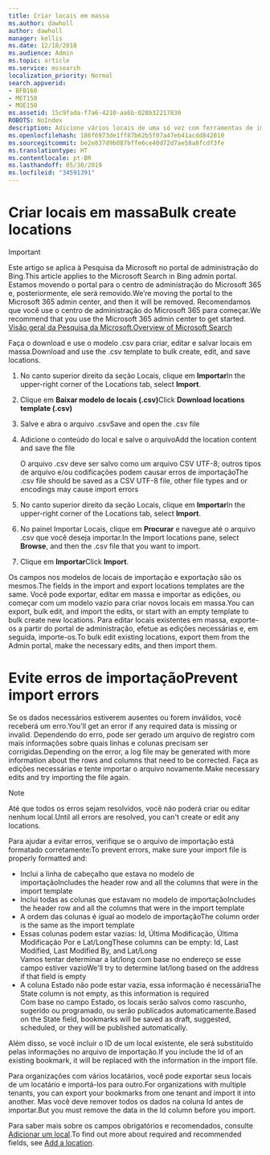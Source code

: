 ```yaml
---
title: Criar locais em massa
ms.author: dawholl
author: dawholl
manager: kellis
ms.date: 12/18/2018
ms.audience: Admin
ms.topic: article
ms.service: mssearch
localization_priority: Normal
search.appverid:
- BFB160
- MET150
- MOE150
ms.assetid: 15c9fada-f7a6-4210-aa6b-028b32217830
ROBOTS: NoIndex
description: Adicione vários locais de uma só vez com ferramentas de importação para o portal de administração da Pesquisa da Microsoft
ms.openlocfilehash: 186f6973de1ff87b62b5f07a47eb41acdd842010
ms.sourcegitcommit: be2e837d9b087bffe6ce40d72d7ae58a8fcdf3fe
ms.translationtype: HT
ms.contentlocale: pt-BR
ms.lasthandoff: 05/30/2019
ms.locfileid: "34591391"
---
```

# <a name="bulk-create-locations"></a><span data-ttu-id="fe1ed-103">Criar locais em massa</span><span class="sxs-lookup"><span data-stu-id="fe1ed-103">Bulk create locations</span></span>

> [!IMPORTANT]
> <span data-ttu-id="fe1ed-104">Este artigo se aplica à Pesquisa da Microsoft no portal de administração do Bing.</span><span class="sxs-lookup"><span data-stu-id="fe1ed-104">This article applies to the Microsoft Search in Bing admin portal.</span></span> <span data-ttu-id="fe1ed-105">Estamos movendo o portal para o centro de administração do Microsoft 365 e, posteriormente, ele será removido.</span><span class="sxs-lookup"><span data-stu-id="fe1ed-105">We’re moving the portal to the Microsoft 365 admin center, and then it will be removed.</span></span> <span data-ttu-id="fe1ed-106">Recomendamos que você use o centro de administração do Microsoft 365 para começar.</span><span class="sxs-lookup"><span data-stu-id="fe1ed-106">We recommend that you use the Microsoft 365 admin center to get started.</span></span> [<span data-ttu-id="fe1ed-107">Visão geral da Pesquisa da Microsoft.</span><span class="sxs-lookup"><span data-stu-id="fe1ed-107">Overview of Microsoft Search</span></span>](overview-microsoft-search.md)
    
<span data-ttu-id="fe1ed-108">Faça o download e use o modelo .csv para criar, editar e salvar locais em massa.</span><span class="sxs-lookup"><span data-stu-id="fe1ed-108">Download and use the .csv template to bulk create, edit, and save locations.</span></span> 
  
1. <span data-ttu-id="fe1ed-109">No canto superior direito da seção Locais, clique em **Importar**</span><span class="sxs-lookup"><span data-stu-id="fe1ed-109">In the upper-right corner of the Locations tab, select **Import**.</span></span>
    
2. <span data-ttu-id="fe1ed-110">Clique em **Baixar modelo de locais (.csv)**</span><span class="sxs-lookup"><span data-stu-id="fe1ed-110">Click **Download locations template (.csv)**</span></span>
    
3. <span data-ttu-id="fe1ed-111">Salve e abra o arquivo .csv</span><span class="sxs-lookup"><span data-stu-id="fe1ed-111">Save and open the .csv file</span></span>
    
4. <span data-ttu-id="fe1ed-112">Adicione o conteúdo do local e salve o arquivo</span><span class="sxs-lookup"><span data-stu-id="fe1ed-112">Add the location content and save the file</span></span>

    <span data-ttu-id="fe1ed-113">O arquivo .csv deve ser salvo como um arquivo CSV UTF-8; outros tipos de arquivo e/ou codificações podem causar erros de importação</span><span class="sxs-lookup"><span data-stu-id="fe1ed-113">The .csv file should be saved as a CSV UTF-8 file, other file types and or encodings may cause import errors</span></span>
    
5. <span data-ttu-id="fe1ed-114">No canto superior direito da seção Locais, clique em **Importar**</span><span class="sxs-lookup"><span data-stu-id="fe1ed-114">In the upper-right corner of the Locations tab, select **Import**.</span></span>
    
6. <span data-ttu-id="fe1ed-115">No painel Importar Locais, clique em **Procurar** e navegue até o arquivo .csv que você deseja importar.</span><span class="sxs-lookup"><span data-stu-id="fe1ed-115">In the Import locations pane, select **Browse**, and then the .csv file that you want to import.</span></span> 
    
7. <span data-ttu-id="fe1ed-116">Clique em **Importar**</span><span class="sxs-lookup"><span data-stu-id="fe1ed-116">Click **Import**.</span></span>

<span data-ttu-id="fe1ed-117">Os campos nos modelos de locais de importação e exportação são os mesmos.</span><span class="sxs-lookup"><span data-stu-id="fe1ed-117">The fields in the import and export locations templates are the same.</span></span> <span data-ttu-id="fe1ed-118">Você pode exportar, editar em massa e importar as edições, ou começar com um modelo vazio para criar novos locais em massa.</span><span class="sxs-lookup"><span data-stu-id="fe1ed-118">You can export, bulk edit, and import the edits, or start with an empty template to bulk create new locations.</span></span> <span data-ttu-id="fe1ed-119">Para editar locais existentes em massa, exporte-os a partir do portal de administração, efetue as edições necessárias e, em seguida, importe-os.</span><span class="sxs-lookup"><span data-stu-id="fe1ed-119">To bulk edit existing locations, export them from the Admin portal, make the necessary edits, and then import them.</span></span>

# <a name="prevent-import-errors"></a><span data-ttu-id="fe1ed-120">Evite erros de importação</span><span class="sxs-lookup"><span data-stu-id="fe1ed-120">Prevent import errors</span></span>  
<span data-ttu-id="fe1ed-121">Se os dados necessários estiverem ausentes ou forem inválidos, você receberá um erro.</span><span class="sxs-lookup"><span data-stu-id="fe1ed-121">You'll get an error if any required data is missing or invalid.</span></span> <span data-ttu-id="fe1ed-122">Dependendo do erro, pode ser gerado um arquivo de registro com mais informações sobre quais linhas e colunas precisam ser corrigidas.</span><span class="sxs-lookup"><span data-stu-id="fe1ed-122">Depending on the error, a log file may be generated with more information about the rows and columns that need to be corrected.</span></span> <span data-ttu-id="fe1ed-123">Faça as edições necessárias e tente importar o arquivo novamente.</span><span class="sxs-lookup"><span data-stu-id="fe1ed-123">Make necessary edits and try importing the file again.</span></span>
  
> [!NOTE]
> <span data-ttu-id="fe1ed-124">Até que todos os erros sejam resolvidos, você não poderá criar ou editar nenhum local.</span><span class="sxs-lookup"><span data-stu-id="fe1ed-124">Until all errors are resolved, you can't create or edit any locations.</span></span> 

<span data-ttu-id="fe1ed-125">Para ajudar a evitar erros, verifique se o arquivo de importação está formatado corretamente:</span><span class="sxs-lookup"><span data-stu-id="fe1ed-125">To prevent errors, make sure your import file is properly formatted and:</span></span>
- <span data-ttu-id="fe1ed-126">Inclui a linha de cabeçalho que estava no modelo de importação</span><span class="sxs-lookup"><span data-stu-id="fe1ed-126">Includes the header row and all the columns that were in the import template</span></span>
- <span data-ttu-id="fe1ed-127">Inclui todas as colunas que estavam no modelo de importação</span><span class="sxs-lookup"><span data-stu-id="fe1ed-127">Includes the header row and all the columns that were in the import template</span></span>
- <span data-ttu-id="fe1ed-128">A ordem das colunas é igual ao modelo de importação</span><span class="sxs-lookup"><span data-stu-id="fe1ed-128">The column order is the same as the import template</span></span>
- <span data-ttu-id="fe1ed-129">Essas colunas podem estar vazias: Id, Última Modificação, Última Modificação Por e Lat/Long</span><span class="sxs-lookup"><span data-stu-id="fe1ed-129">These columns can be empty: Id, Last Modified, Last Modified By, and Lat/Long</span></span>  
<span data-ttu-id="fe1ed-130">Vamos tentar determinar a lat/long com base no endereço se esse campo estiver vazio</span><span class="sxs-lookup"><span data-stu-id="fe1ed-130">We'll try to determine lat/long based on the address if that field is empty</span></span>
- <span data-ttu-id="fe1ed-131">A coluna Estado não pode estar vazia, essa informação é necessária</span><span class="sxs-lookup"><span data-stu-id="fe1ed-131">The State column is not empty, as this information is required</span></span>  
<span data-ttu-id="fe1ed-132">Com base no campo Estado, os locais serão salvos como rascunho, sugerido ou programado, ou serão publicados automaticamente.</span><span class="sxs-lookup"><span data-stu-id="fe1ed-132">Based on the State field, bookmarks will be saved as draft, suggested, scheduled, or they will be published automatically.</span></span>

<span data-ttu-id="fe1ed-133">Além disso, se você incluir o ID de um local existente, ele será substituído pelas informações no arquivo de importação.</span><span class="sxs-lookup"><span data-stu-id="fe1ed-133">If you include the Id of an existing bookmark, it will be replaced with the information in the import file.</span></span>

<span data-ttu-id="fe1ed-134">Para organizações com vários locatários, você pode exportar seus locais de um locatário e importá-los para outro.</span><span class="sxs-lookup"><span data-stu-id="fe1ed-134">For organizations with multiple tenants, you can export your bookmarks from one tenant and import it into another.</span></span> <span data-ttu-id="fe1ed-135">Mas você deve remover todos os dados na coluna Id antes de importar.</span><span class="sxs-lookup"><span data-stu-id="fe1ed-135">But you must remove the data in the Id column before you import.</span></span>
  
<span data-ttu-id="fe1ed-136">Para saber mais sobre os campos obrigatórios e recomendados, consulte [Adicionar um local](add-a-location.md).</span><span class="sxs-lookup"><span data-stu-id="fe1ed-136">To find out more about required and recommended fields, see [Add a location](add-a-location.md).</span></span>

  

